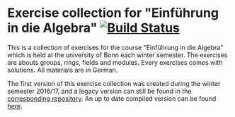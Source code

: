 # Exercise collection for "Einführung in die Algebra" [![Build Status](https://travis-ci.org/cionx/einfuehrung-in-die-algebra-exercise-collection.svg?branch=master)][1]

This is a collection of exercises for the course "Einführung in die Algebra" which is held at the university of Bonn each winter semester.
The exercises are abouts groups, rings, fields and modules.
Every exercises comes with solutions.
All materials are in German.

The first version of this exercise collection was created during the winter semester 2016/17, and a legacy version can still be found in the [corresponding repository][2].
An up to date compiled version can be found [here][3].

[1]: https://travis-ci.org/cionx/einfuehrung-in-die-algebra-exercise-collection/builds
[2]: https://github.com/cionx/einfuehrung-in-die-algebra-tutorial-ws-16-17
[3]: https://github.com/cionx/einfuehrung-in-die-algebra-exercise-collection/raw/gh-pages/exercises.pdf


